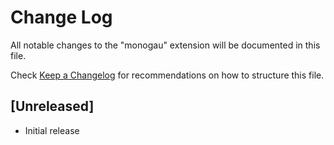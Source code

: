# Change Log

All notable changes to the "monogau" extension will be documented in this file.

Check [Keep a Changelog](http://keepachangelog.com/) for recommendations on how to structure this file.

## [Unreleased]

- Initial release